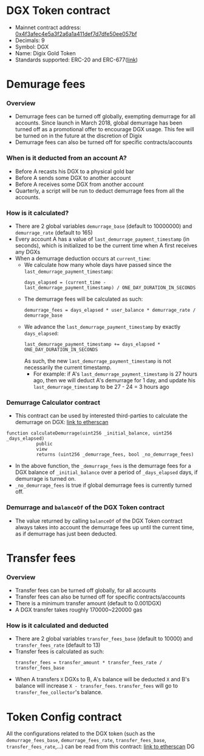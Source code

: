 # DGX Token contract
* Mainnet contract address: [0x4f3afec4e5a3f2a6a1a411def7d7dfe50ee057bf](https://etherscan.io/address/0x4f3afec4e5a3f2a6a1a411def7d7dfe50ee057bf#code)
* Decimals: 9
* Symbol: DGX
* Name: Digix Gold Token
* Standards supported: ERC-20 and ERC-677([link](https://github.com/ethereum/EIPs/issues/677))

# Demurage fees
### Overview
* Demurrage fees can be turned off globally, exempting demurrage for all accounts. Since launch in March 2018, global demurrage has been turned off
as a promotional offer to encourage DGX usage. This fee will be turned on in the future at the discretion of Digix
* Demurrage fees can also be turned off for specific contracts/accounts

### When is it deducted from an account A?
* Before A recasts his DGX to a physical gold bar
* Before A sends some DGX to another account
* Before A receives some DGX from another account
* Quarterly, a script will be run to deduct demurrage fees from all the accounts.

### How is it calculated?
* There are 2 global variables `demurrage_base` (default to 10000000) and `demurrage_rate` (default to 165)
* Every account A has a value of `last_demurrage_payment_timestamp` (in seconds), which is initialized to be the current time when A first receives any DGXs
* When a demurrage deduction occurs at `current_time`:
  * We calculate how many whole days have passed since the `last_demurrage_payment_timestamp`:
    ```
    days_elapsed = (current_time - last_demurrage_payment_timestamp) / ONE_DAY_DURATION_IN_SECONDS
    ```
  * The demurrage fees will be calculated as such:
    ```
    demurrage_fees = days_elapsed * user_balance * demurrage_rate / demurrage_base
    ```
  * We advance the `last_demurrage_payment_timestamp` by exactly `days_elapsed`:
    ```
    last_demurrage_payment_timestamp += days_elapsed * ONE_DAY_DURATION_IN_SECONDS
    ```
    As such, the new `last_demurrage_payment_timestamp` is not necessarily the current timestamp.
    * For example: if A's `last_demurrage_payment_timestamp` is 27 hours ago, then we will deduct A's demurrage for 1 day, and update his `last_demurrage_timestamp` to be 27 - 24 = 3 hours ago

### Demurrage Calculator contract
* This contract can be used by interested third-parties to calculate the demurrage on DGX: [link to etherscan](https://etherscan.io/address/0xcd76744cd377707279cd500e40a08d707147c871#readContract)
```
function calculateDemurrage(uint256 _initial_balance, uint256 _days_elapsed)
           public
           view
           returns (uint256 _demurrage_fees, bool _no_demurrage_fees)
```
  * In the above function, the `_demurrage_fees` is the demurrage fees for a DGX balance of `_initial_balance` over a period of `_days_elapsed` days, if demurrage is turned on.
  * `_no_demurrage_fees` is true if global demurrage fees is currently turned off.

### Demurrage and `balanceOf` of the DGX Token contract
* The value returned by calling `balanceOf` of the DGX Token contract always takes into account the demurrage fees up until the current time, as if demurrage has just been deducted.

# Transfer fees
### Overview
* Transfer fees can be turned off globally, for all accounts
* Transfer fees can also be turned off for specific contracts/accounts
* There is a minimum transfer amount (default to 0.001DGX)
* A DGX transfer takes roughly 170000~220000 gas

### How is it calculated and deducted
* There are 2 global variables `transfer_fees_base` (default to 10000) and `transfer_fees_rate` (default to 13)
* Transfer fees is calculated as such:
  ```
  transfer_fees = transfer_amount * transfer_fees_rate / transfer_fees_base
  ```
* When A transfers `X` DGXs to B, A's balance will be deducted `X` and B's balance will increase `X - transfer_fees`. `transfer_fees` will go to `transfer_fee_collector`'s balance.

# Token Config contract
All the configurations related to the DGX token (such as the `demurrage_fees_base`, `demurrage_fees_rate`, `transfer_fees_base`, `transfer_fees_rate`,...) can be read from this contract: [link to etherscan](https://etherscan.io/address/0xbb246ee3fa95b88b3b55a796346313738c6e0150#readContract)
DG
